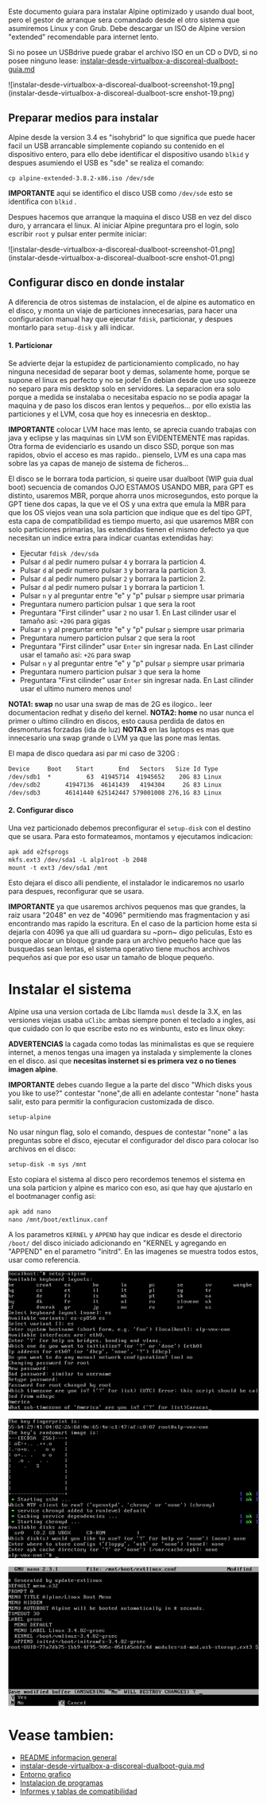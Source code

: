 Este documento guiara para instalar Alpine optimizado y usando dual boot, pero 
el gestor de arranque sera comandado desde el otro sistema que asumiremos Linux y con Grub.
Debe descargar un ISO de Alpine version "extended" recomendable para internet lento.

Si no posee un USBdrive puede grabar el archivo ISO en un CD o DVD, si no posee ninguno 
lease: [instalar-desde-virtualbox-a-discoreal-dualboot-guia.md](instalar-desde-virtualbox-a-discoreal-dualboot-guia.md)

![instalar-desde-virtualbox-a-discoreal-dualboot-screenshot-19.png](instalar-desde-virtualbox-a-discoreal-dualboot-scre
enshot-19.png)

## Preparar medios para instalar

Alpine desde la version 3.4 es "isohybrid" lo que significa que puede hacer facil un USB arrancable 
simplemente copiando su contenido en el dispositivo entero, para ello debe identificar el 
dispositivo usando `blkid` y despues asumiendo el USB es "sde" se realiza el comando:

```
cp alpine-extended-3.8.2-x86.iso /dev/sde
```

**IMPORTANTE** aqui se identifico el disco USB como `/dev/sde` esto se identifica con `blkid` .

Despues hacemos que arranque la maquina el disco USB en vez del disco duro, y arrancara el linux.
Al iniciar Alpine preguntara pro el login, solo escribir `root` y pulsar enter permite iniciar:

![instalar-desde-virtualbox-a-discoreal-dualboot-screenshot-01.png](instalar-desde-virtualbox-a-discoreal-dualboot-scre
enshot-01.png)

## Configurar disco en donde instalar

A diferencia de otros sistemas de instalacion, el de alpine es automatico en el disco, 
y monta un viaje de particiones innecesarias, para hacer una configuracion manual 
hay que ejecutar `fdisk`, particionar, y despues montarlo para `setup-disk` y alli indicar.

#### 1. Particionar

Se advierte dejar la estupidez de particionamiento complicado, no hay ninguna necesidad 
de separar boot y demas, solamente home, porque se supone el linux es perfecto y no se jode!
En debian desde que uso squeeze no separo para mis desktop solo en servidores.
La separacion era solo porque a medida se instalaba o necesitaba espacio no se 
podia apagar la maquina y de paso los discos eran lentos y pequeños... 
por ello existia las particiones y el LVM, cosa que hoy es innecesria en desktop..

**IMPORTANTE** colocar LVM hace mas lento, se aprecia cuando trabajas con java y eclipse 
y las maquinas sin LVM son EVIDENTEMENTE mas rapidas. Otra forma de evidenciarlo 
es usando un disco SSD, porque son mas rapidos, obvio el acceso es mas rapido.. 
pienselo, LVM es una capa mas sobre las ya capas de manejo de sistema de ficheros...

El disco se le borrara toda particion, si queire usar dualboot (WIP guia dual boot)
secuencia de comandos OJO ESTAMOS USANDO MBR, para GPT es distinto, usaremos MBR, porque 
ahorra unos microsegundos, esto porque la GPT tiene dos capas, la que ve el OS y 
una extra que emula la MBR para que los OS viejos vean una sola particion que 
indique que es del tipo GPT, esta capa de compatibilidad es tiempo muerto, asi 
que usaremos MBR con solo particiones primarias, las extendidas tienen el mismo 
defecto ya que necesitan un indice extra para indicar cuantas extendidas hay:

* Ejecutar `fdisk /dev/sda`
* Pulsar `d` al pedir numero pulsar `4` y borrara la particion 4.
* Pulsar `d` al pedir numero pulsar `3` y borrara la particion 3.
* Pulsar `d` al pedir numero pulsar `2` y borrara la particion 2.
* Pulsar `d` al pedir numero pulsar `1` y borrara la particion 1.
* Pulsar `n` y al preguntar entre "e" y "p" pulsar `p` siempre usar primaria
* Preguntara numero particion pulsar `1` que sera la root
* Preguntara "First cilinder" usar `2` no usar 1. En Last cilinder usar el tamaño asi: `+20G` para gigas
* Pulsar `n` y al preguntar entre "e" y "p" pulsar `p` siempre usar primaria
* Preguntara numero particion pulsar `2` que sera la root
* Preguntara "First cilinder" usar `Enter` sin ingresar nada. En Last cilinder usar el tamaño asi: `+2G` para swap
* Pulsar `n` y al preguntar entre "e" y "p" pulsar `p` siempre usar primaria
* Preguntara numero particion pulsar `3` que sera la home
* Preguntara "First cilinder" usar `Enter` sin ingresar nada. En Last cilinder usar el ultimo numero menos uno!

**NOTA1: swap** no usar una swap de mas de 2G es ilogico.. leer documentacion redhat y diseño del kernel.
**NOTA2: home** no usar nunca el primer o ultimo cilindro en discos, esto causa perdida de datos en desmonturas forzadas (ida de luz)
**NOTA3** en las laptops es mas que innecesario una swap grande o LVM ya que las pone mas lentas.

El mapa de disco quedara asi par mi caso de 320G :

```
Device     Boot    Start       End   Sectors   Size Id Type
/dev/sdb1  *          63  41945714  41945652    20G 83 Linux
/dev/sdb2       41947136  46141439   4194304     2G 83 Linux
/dev/sdb3       46141440 625142447 579001008 276,1G 83 Linux
```

#### 2. Configurar disco

Una vez particionado debemos preconfigurar el `setup-disk` con el 
destino que se usara. Para esto formateamos, montamos y ejecutamos indicacion:

```
apk add e2fsprogs
mkfs.ext3 /dev/sda1 -L alp1root -b 2048
mount -t ext3 /dev/sda1 /mnt
```

Esto dejara el disco alli pendiente, el instalador le indicaremos no usarlo para despues, reconfigurar que se usara.

**IMPORTANTE** ya que usaremos archivos pequenos mas que grandes, la raiz usara "2048" 
en vez de "4096" permitiendo mas fragmentacion y asi encontrando mas rapido la escritura. 
En el caso de la particion home esta si dejarla con 4096 ya que alli ud guardara su ~porn~ digo peliculas, 
Esto es porque alocar un bloque grande para un archivo pequeño hace que las busquedas sean lentas, 
el sistema operativo tiene muchos archivos pequeños asi que por eso usar un tamaño de bloque pequeño.

# Instalar el sistema 

Alpine usa una version cortada de Libc llamda `musl` desde la 3.X, en 
las versiones viejas usaba `uClibc` ambas siempre ponen el teclado a ingles, 
asi que cuidado con lo que escribe esto no es winbuntu, esto es linux okey:

**ADVERTENCIAS** la cagada como todas las minimalistas es que se requiere internet, 
a menos tengas una imagen ya instalada y simplemente la clones en el disco. 
asi que **necesitas insternet si es primera vez o no tienes imagen alpine**.

**IMPORTANTE** debes cuando llegue a la parte del disco "Which disks yous you like to use?" 
contestar "none",de alli en adelante contestar "none" hasta salir, esto para permitir 
la configuracion customizada de disco.


```
setup-alpine
```

No usar ningun flag, solo el comando, despues de contestar "none" a las preguntas sobre el 
disco, ejecutar el configurador del disco para colocar lso archivos en el disco:

```
setup-disk -m sys /mnt
```

Esto copiara el sistema al disco pero recordemos tenemos el sistema en una sola particion 
y alpine es marico con eso, asi que hay que ajustarlo en el bootmanager config asi:

```
apk add nano
nano /mnt/boot/extlinux.conf
```

A los parametros `KERNEL` y `APPEND` hay que indicar es desde el directorio `/boot/` 
del disco iniciado adicionando en "KERNEL y agregando en "APPEND" en el parametro "initrd".
En las imagenes se muestra todos estos, usar como referencia.

![instalar-desde-virtualbox-a-discoreal-dualboot-screenshot-08.png](instalar-desde-virtualbox-a-discoreal-dualboot-screenshot-08.png)

![instalar-desde-virtualbox-a-discoreal-dualboot-screenshot-10.png](instalar-desde-virtualbox-a-discoreal-dualboot-screenshot-10.png)

![instalar-desde-virtualbox-a-discoreal-dualboot-screenshot-11.png](instalar-desde-virtualbox-a-discoreal-dualboot-screenshot-11.png)


# Vease tambien:

* [README informacion general](../README.md)
* [instalar-desde-virtualbox-a-discoreal-dualboot-guia.md](instalar-desde-virtualbox-a-discoreal-dualboot-guia.md)
* [Entorno grafico](../programas/README-escritorios.md)
* [Instalacion de programas](../programas/programas-esenciales-todo-en-uno.md)
* [Informes y tablas de compatibilidad](../informes/hardware-y-versiones-alpine-recomendados.md)
